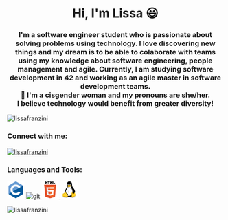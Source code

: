 <h1 align="center">Hi, I'm Lissa 😃 </h1>
<h3 align="center">I'm a software engineer student who is passionate about solving problems using technology. I love discovering new things and my dream is to be able to colaborate with teams using my knowledge about software engineering, people management and agile. Currently, I am studying software development in 42 and working as an agile master in software development teams. <br />
👩 I'm a cisgender woman and my pronouns are she/her.  <br />
  I believe technology would benefit from greater diversity!</h3>

<p align="left"> <img src="https://komarev.com/ghpvc/?username=lissafranzini&label=Profile%20views&color=0e75b6&style=flat" alt="lissafranzini" /> </p>

<h3 align="left">Connect with me:</h3>
<p align="left">
<a href="https://linkedin.com/in/lissafranzini" target="blank"><img align="center" src="https://raw.githubusercontent.com/rahuldkjain/github-profile-readme-generator/master/src/images/icons/Social/linked-in-alt.svg" alt="lissafranzini" height="30" width="40" /></a>
</p>

<h3 align="left">Languages and Tools:</h3>
<p align="left"> <a href="https://www.cprogramming.com/" target="_blank" rel="noreferrer"> <img src="https://raw.githubusercontent.com/devicons/devicon/master/icons/c/c-original.svg" alt="c" width="40" height="40"/> </a> <a href="https://git-scm.com/" target="_blank" rel="noreferrer"> <img src="https://www.vectorlogo.zone/logos/git-scm/git-scm-icon.svg" alt="git" width="40" height="40"/> </a> <a href="https://www.w3.org/html/" target="_blank" rel="noreferrer"> <img src="https://raw.githubusercontent.com/devicons/devicon/master/icons/html5/html5-original-wordmark.svg" alt="html5" width="40" height="40"/> </a> <a href="https://www.linux.org/" target="_blank" rel="noreferrer"> <img src="https://raw.githubusercontent.com/devicons/devicon/master/icons/linux/linux-original.svg" alt="linux" width="40" height="40"/> </a> </p>

<p><img align="center" src="https://github-readme-stats.vercel.app/api/top-langs?username=lissafranzini&show_icons=true&locale=en&layout=compact" alt="lissafranzini" /></p>

